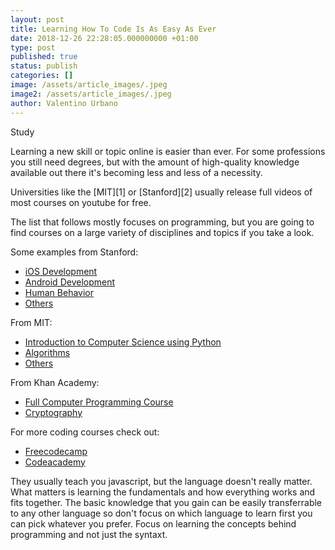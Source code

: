 ```yaml
---
layout: post
title: Learning How To Code Is As Easy As Ever
date: 2018-12-26 22:28:05.000000000 +01:00
type: post
published: true
status: publish
categories: []
image: /assets/article_images/.jpeg
image2: /assets/article_images/.jpeg
author: Valentino Urbano
---
```


Study

Learning a new skill or topic online is easier than ever. For some professions you still need degrees, but with the amount of high-quality knowledge available out there it's becoming less and less of a necessity.

Universities like the [MIT][1] or [Stanford][2] usually release full videos of most courses on youtube for free.

The list that follows mostly focuses on programming, but you are going to find courses on a large variety of disciplines and topics if you take a look.

Some examples from Stanford:

- [iOS Development][3]
- [Android Development][5]
- [Human Behavior][4]
- [Others][6]

From MIT:

- [Introduction to Computer Science using Python][8]
- [Algorithms][9]
- [Others][7]

From Khan Academy:

- [Full Computer Programming Course][11]
- [Cryptography][10]

For more coding courses check out:

- [Freecodecamp][12]
- [Codeacademy][13]

They usually teach you javascript, but the language doesn't really matter. What matters is learning the fundamentals and how everything works and fits together. The basic knowledge that you gain can be easily transferrable to any other language so don't focus on which language to learn first you can pick whatever you prefer. Focus on learning the concepts behind programming and not just the syntaxt.

[3]: https://itunes.apple.com/vn/course/developing-ios-11-apps-with-swift/id1309275316
[4]: https://www.youtube.com/playlist?list=PLMwddpZ_3nkAWijQlBnkwnr9wfcuderVe
[5]: https://www.youtube.com/playlist?list=PLYKXDWkoIMUH088iBEr_B2WPfbPwtaG-V
[6]: https://www.youtube.com/user/StanfordUniversity/playlists
[7]: https://ocw.mit.edu/courses/audio-video-courses/
[8]: https://ocw.mit.edu/courses/electrical-engineering-and-computer-science/6-0001-introduction-to-computer-science-and-programming-in-python-fall-2016
[9]: https://ocw.mit.edu/courses/electrical-engineering-and-computer-science/6-006-introduction-to-algorithms-fall-2011
[10]: https://www.khanacademy.org/computing/computer-science/cryptography
[11]: https://www.khanacademy.org/computing/computer-programming
[12]: https://www.freecodecamp.org/
[13]: https://www.codecademy.com/learn
